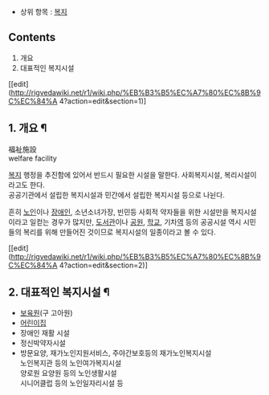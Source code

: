   * 상위 항목 : [복지](%EB%B3%B5%EC%A7%80.md)  

## Contents

    

1. 개요 
2. 대표적인 복지시설 

[[edit](http://rigvedawiki.net/r1/wiki.php/%EB%B3%B5%EC%A7%80%EC%8B%9C%EC%84%A
4?action=edit&section=1)]

## 1. 개요 ¶

福祉施設  
welfare facility

  

[복지](%EB%B3%B5%EC%A7%80.md) 행정을 추진함에 있어서 반드시 필요한 시설을 말한다. 사회복지시설, 복리시설이라고도
한다.  
공공기관에서 설립한 복지시설과 민간에서 설립한 복지시설 등으로 나뉜다.

  

흔히 [노인](%EB%85%B8%EC%9D%B8.md)이나 [장애인](%EC%9E%A5%EC%95%A0%EC%9D%B8.md),
소년소녀가장, 빈민등 사회적 약자들을 위한 시설만을 복지시설이라고 일컫는 경우가 많지만,
[도서관](%EB%8F%84%EC%84%9C%EA%B4%80.md)이나 [공원](%EA%B3%B5%EC%9B%90.md),
[학교](%ED%95%99%EA%B5%90.md), 기차[역](%EC%97%AD.md) 등의 공공시설 역시 시민들의 복리를 위해
만들어진 것이므로 복지시설의 일종이라고 볼 수 있다.

  

[[edit](http://rigvedawiki.net/r1/wiki.php/%EB%B3%B5%EC%A7%80%EC%8B%9C%EC%84%A
4?action=edit&section=2)]

## 2. 대표적인 복지시설 ¶

  * [보육원](%EB%B3%B4%EC%9C%A1%EC%9B%90.md)(구 고아원)
  * [어린이집](%EC%96%B4%EB%A6%B0%EC%9D%B4%EC%A7%91.md)
  * 장애인 재활 시설
  * 정신박약자시설
  * 방문요양, 재가노인지원서비스, 주야간보호등의 재가노인복지시설  
노인복지관 등의 노인여가복지시설  
양로원 요양원 등의 노인생활시설  
시니어클럽 등의 노인일자리시설 등

